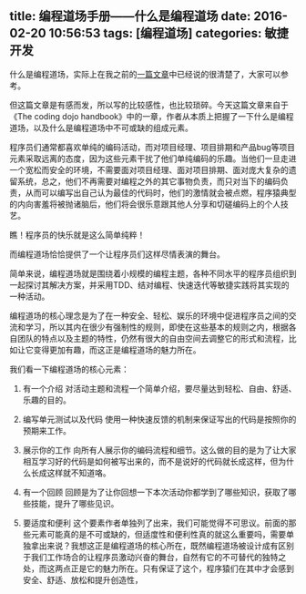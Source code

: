 title: 编程道场手册——什么是编程道场
date: 2016-02-20 10:56:53
tags: [编程道场]
categories: 敏捷开发
---

什么是编程道场，实际上在我之前的[一篇文章](/2014/07/20/编程道场/index.html)中已经说的很清楚了，大家可以参考。

但这篇文章是有感而发，所以写的比较感性，也比较琐碎。今天这篇文章来自于《The coding dojo handbook》中的一章，作者从本质上把握了一下什么是编程道场，以及什么是编程道场中不可或缺的组成元素。

程序员们通常都喜欢单纯的编码活动，而对项目经理、项目排期和产品bug等项目元素采取远离的态度，因为这些元素干扰了他们单纯编码的乐趣。当他们一旦走进一个宽松而安全的环境，不需要面对项目经理、面对项目排期、面对庞大复杂的遗留系统，总之，他们不再需要对编程之外的其它事物负责，而只对当下的编码负责，从而可以编写出自己认为最佳的代码时，他们的激情就会被点燃，程序猿典型的内向害羞将被抛诸脑后，他们将会很乐意跟其他人分享和切磋编码上的个人技艺。

瞧！程序员的快乐就是这么简单纯粹！

而编程道场恰恰提供了一个让程序员们这样尽情表演的舞台。

简单来说，编程道场就是围绕着小规模的编程主题，各种不同水平的程序员组织到一起探讨其解决方案，并采用TDD、结对编程、快速迭代等敏捷实践将其实现的一种活动。

编程道场的核心理念是为了在一种安全、轻松、娱乐的环境中促进程序员之间的交流和学习，所以其内在很少有强制性的规则，即使在这些基本的规则之内，根据各自团队的特点以及主题的特性，仍然有很大的自由空间去调整它的形式和流程，比如让它变得更加有趣，而这正是编程道场的魅力所在。

我们看一下编程道场的核心元素：

1. 有一个介绍
对活动主题和流程一个简单介绍，要尽量达到轻松、自由、舒适、乐趣的目的。

2. 编写单元测试以及代码
使用一种快速反馈的机制来保证写出的代码是按照你的预期来工作。

3. 展示你的工作
向所有人展示你的编码流程和细节。这么做的目的是为了让大家相互学习好的代码是如何被写出来的，而不是说好的代码就长成这样，但为什么长成这样就不知道咯。

4. 有一个回顾
回顾是为了让你回想一下本次活动你都学到了哪些知识，获取了哪些技能，提升了哪些见识。

5. 要适度和便利
这个要素作者单独列了出来，我们可能觉得不可思议。前面的那些元素可能真的是不可或缺的，但适度性和便利性真的就这么重要吗，需要单独拿出来说？我想这正是编程道场的核心所在，既然编程道场被设计成有区别于我们工作场合的让程序员激动兴奋的舞台，自然有它的不可替代的独特之处，而这两点正是它的魅力所在。只有保证了这个，程序猿们在其中才会感到安全、舒适、放松和提升创造性，


